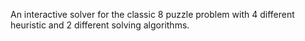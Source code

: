 An interactive solver for the classic 8 puzzle problem with 4 different heuristic and 2 different solving algorithms.
